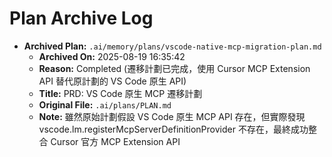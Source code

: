# Plan Archive Log

- **Archived Plan:** `.ai/memory/plans/vscode-native-mcp-migration-plan.md`
  - **Archived On:** 2025-08-19 16:35:42
  - **Reason:** Completed (遷移計劃已完成，使用 Cursor MCP Extension API 替代原計劃的 VS Code 原生 API)
  - **Title:** PRD: VS Code 原生 MCP 遷移計劃
  - **Original File:** `.ai/plans/PLAN.md`
  - **Note:** 雖然原始計劃假設 VS Code 原生 MCP API 存在，但實際發現 vscode.lm.registerMcpServerDefinitionProvider 不存在，最終成功整合 Cursor 官方 MCP Extension API
